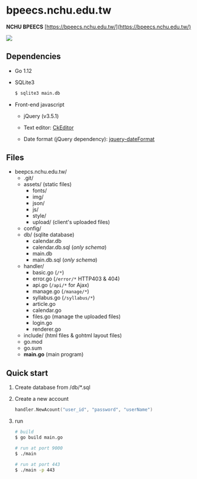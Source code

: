 # bpeecs.nchu.edu.tw

__NCHU BPEECS__ [https://bpeecs.nchu.edu.tw/](https://bpeecs.nchu.edu.tw/)

![](https://imgur.com/OUv4VWm.png)


## Dependencies

+ Go 1.12
+ SQLite3
    ```sh
    $ sqlite3 main.db
    ```
+ Front-end javascript

    + jQuery (v3.5.1)

    + Text editor: [CkEditor](https://ckeditor.com/)

    + Date format (jQuery dependency): [jquery-dateFormat](https://github.com/phstc/jquery-dateFormat)

## Files
+ beepcs.nchu.edu.tw/
    + .git/
    + assets/  (static files)
        + fonts/
        + img/
        + json/
        + js/
        + style/
        + upload/ (client's uploaded files)
    + config/
    + db/ (sqlite database)
        + calendar.db
        + calendar.db.sql (*only schema*)
        + main.db
        + main.db.sql (*only schema*)
    + handler/
        + basic.go (`/*`)
        + error.go (`/error/*` HTTP403 & 404)
        + api.go (`/api/*` for Ajax)
        + manage.go (`/manage/*`)
        + syllabus.go (`/syllabus/*`)
        + article.go
        + calendar.go
        + files.go (manage the uploaded files)
        + login.go
        + renderer.go
    + include/  (html files & gohtml layout files)
    + go.mod
    + go.sum
    + __main.go__ (main program)

## Quick start

1. Create database from /db/*.sql
2. Create a new account

    ```go
    handler.NewAcount("user_id", "password", "userName")
    ```

3. run
    ```sh
    # build
    $ go build main.go

    # run at port 9000
    $ ./main

    # run at port 443
    $ ./main -p 443
    ```